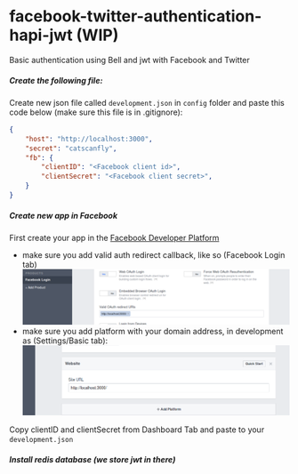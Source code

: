 # facebook-twitter-authentication-hapi-jwt (WIP)
Basic authentication using Bell and jwt with Facebook and Twitter

##### Create the following file:

Create new json file called ```development.json``` in ```config``` folder and paste this code below (make sure this file is in .gitignore):

```json
{
	"host": "http://localhost:3000",
	"secret": "catscanfly",
	"fb": {
		"clientID": "<Facebook client id>",
		"clientSecret": "<Facebook client secret>",
	}
}

```

##### Create new app in Facebook

First create your app in the [Facebook Developer Platform](http://developers.facebook.com)
 - make sure you add valid auth redirect callback, like so (Facebook Login tab)
 ![auth-callback](images/fb-callback.png)
 - make sure you add platform with your domain address, in development as (Settings/Basic tab):
 ![basic-add](images/add-domain-fb.png)

Copy clientID and clientSecret from Dashboard Tab and paste to your ```development.json```

##### Install redis database (we store jwt in there)
